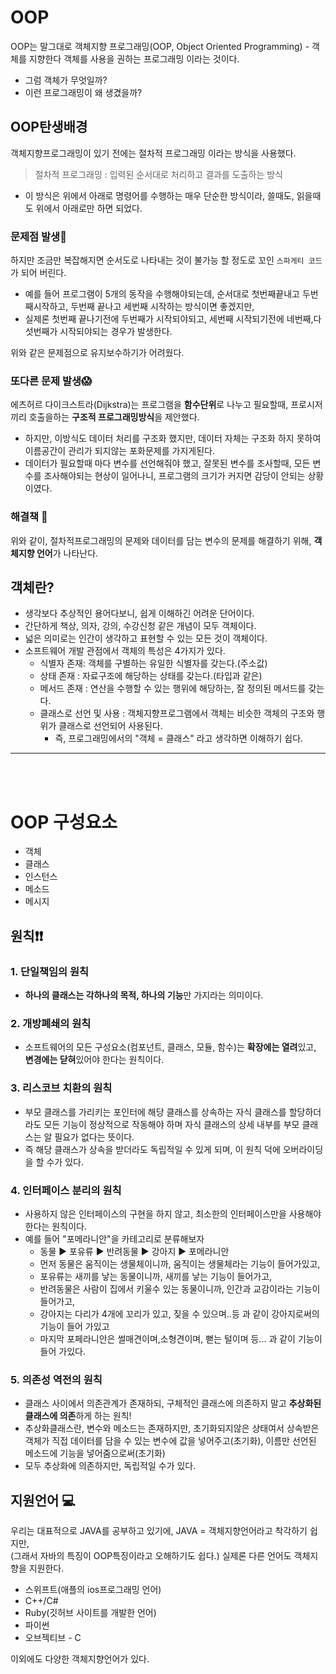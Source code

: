 # OOP
OOP는 말그대로 객체지향 프로그래밍(OOP, Object Oriented Programming) - 객체를 지향한다 객체를 사용을 권하는 프로그래밍 이라는 것이다. 
- 그럼 객체가 무엇일까? 
- 이런 프로그래밍이 왜 생겼을까? 


## OOP탄생배경
객체지향프로그래밍이 있기 전에는  절차적 프로그래밍 이라는 방식을 사용했다. 
> 절차적 프로그래밍 : 입력된 순서대로 처리하고 결과를 도출하는 방식
- 이 방식은 위에서 아래로 명령어를 수행하는 매우 단순한 방식이라, 쓸때도, 읽을때도 위에서 아래로만 하면 되었다.

### 문제점 발생🤔
하지만 조금만 복잡해지면 순서도로 나타내는 것이 불가능 할 정도로 꼬인 `스파게티 코드`가 되어 버린다.  
- 예를 들어 프로그램이 5개의 동작을 수행해야되는데, 순서대로 첫번째끝내고 두번째시작하고, 두번째 끝나고 세번째 시작하는 방식이면 좋겠지만,
- 실제론 첫번째 끝나기전에 두번째가 시작되야되고, 세번째 시작되기전에 네번째,다섯번째가 시작되야되는 경우가 발생한다.   

위와 같은 문제점으로 유지보수하기가 어려웠다.   

### 또다른 문제 발생😱
에츠허르 다이크스트라(Dijkstra)는 프로그램을 **함수단위**로 나누고 필요할때, 프로시저끼리 호출을하는 **구조적 프로그래밍방식**을 제안했다.
- 하지만, 이방식도 데이터 처리를 구조화 했지만, 데이터 자체는 구조화 하지 못하여 이름공간이 관리가 되지않는 포화문제를 가지게된다.
- 데이터가 필요할때 마다 변수를 선언해줘야 했고, 잘못된 변수를 조사할때, 모든 변수를 조사해야되는 현상이 일어나니, 프로그램의 크기가 커지면 감당이 안되는 상황이였다.

### 해결책 📖
위와 같이, 절차적프로그래밍의 문제와 데이터를 담는 변수의 문제를 해결하기 위해,  **객체지향 언어**가 나타난다.


## 객체란?
 - 생각보다 추상적인 용어다보니, 쉽게 이해하긴 어려운 단어이다.
 - 간단하게 책상, 의자, 강의, 수강신청 같은 개념이 모두 객체이다.
 - 넓은 의미로는 인간이 생각하고 표현할 수 있는 모든 것이 객체이다. 
 - 소프트웨어 개발 관점에서 객체의 특성은 4가지가 있다. 
    - 식별자 존재: 객체를 구별하는 유일한 식별자를 갖는다.(주소값)
    - 상태 존재 : 자료구조에 해당하는 상태를 갖는다.(타입과 같은)
    - 메서드 존재 : 연산을 수행할 수 있는 행위에 해당하는, 잘 정의된 메서드를 갖는다. 
    - 클래스로 선언 및 사용 : 객체지향프로그램에서 객체는 비슷한 객체의 구조와 행위가 클래스로 선언되어 사용된다.
      - 즉, 프로그래밍에서의 "객체 = 클래스" 라고 생각하면 이해하기 쉽다.   


---
<br></br>

# OOP 구성요소 
 - 객체
 - 클래스
 - 인스턴스
 - 메소드
 - 메시지
 
 ## 원칙❗❗
 ### 1. 단일책임의 원칙
  - **하나의 클래스는 각하나의 목적, 하나의 기능**만 가지라는 의미이다.
 ### 2. 개방폐쇄의 원칙
  - 소프트웨어의 모든 구성요소(컴포넌트, 클래스, 모듈, 함수)는 **확장에는 열려**있고, **변경에는 닫혀**있어야 한다는 원칙이다. 
 ### 3. 리스코브 치환의 원칙
  - 부모 클래스를 가리키는 포인터에 해당 클래스를 상속하는 자식 클래스를 할당하더라도 모든 기능이 정상적으로 작동해야 하며 자식 클래스의 상세 내부를 부모 클래스는 알 필요가 없다는 뜻이다.
  - 즉 해당 클래스가 상속을 받더라도 독립적일 수 있게 되며, 이 원칙 덕에 오버라이딩을 할 수가 있다.  
 ### 4. 인터페이스 분리의 원칙
  - 사용하지 않은 인터페이스의 구현을 하지 않고, 최소한의 인터페이스만을 사용해야 한다는 원칙이다.
  - 예를 들어 "포메라니안"을 카테고리로 분류해보자 
     - 동물 ▶ 포유류 ▶ 반려동물 ▶ 강아지 ▶ 포메라니안  
     - 먼저 동물은 움직이는 생물체이니까,  움직이는 생물체라는 기능이 들어가있고,
     - 포유류는 새끼를 낳는 동물이니까, 새끼를 낳는 기능이 들어가고,
     - 반려동물은 사람이 집에서 키울수 있는 동물이니까, 인간과 교감이라는 기능이 들어가고, 
     - 강아지는 다리가 4개에 꼬리가 있고, 짖을 수 있으며..등 과 같이 강아지로써의 기능이 들어 가있고
     - 마지막 포페라니안은 썰매견이며,소형견이며, 뻗는 털이며 등... 과 같이 기능이 들어 가있다.
### 5. 의존성 역전의 원칙
 - 클래스 사이에서 의존관계가 존재하되, 구체적인 클래스에 의존하지 말고 **추상화된 클래스에 의존**하게 하는 원칙! 
 - 추상화클래스란, 변수와 메소드는 존재하지만, 초기화되지않은 상태여서 상속받은 객체가 직접 데이터를 담을 수 있는 변수에 값을 넣어주고(초기화), 이름만 선언된 메소드에 기능을 넣어줌으로써(초기화)
 - 모두 추상화에 의존하지만, 독립적일 수가 있다.
 
  
## 지원언어 💻
우리는 대표적으로 JAVA를 공부하고 있기에, JAVA = 객체지향언어라고 착각하기 쉽지만,   
(그래서 자바의 특징이 OOP특징이라고 오해하기도 쉽다.) 실제론 다른 언어도 객체지향을 지원한다.
- 스위프트(애플의 ios프로그래밍 언어)
- C++/C#
- Ruby(깃허브 사이트를 개발한 언어)
- 파이썬
- 오브젝티브 - C   

이외에도 다양한 객체지향언어가 있다. 

 

